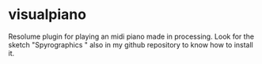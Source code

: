 # visualpiano
Resolume plugin for playing an midi piano made in processing.
Look for the sketch "Spyrographics " also in my github repository to know how to install it.


